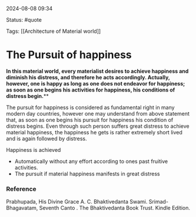 2024-08-08 09:34

Status: #quote 

Tags: [[Architecture of Material world]]

# The Pursuit of happiness

**In this material world, every materialist desires to achieve happiness and diminish his distress, and therefore he acts accordingly. Actually, however, one is happy as long as one does not endeavor for happiness; as soon as one begins his activities for happiness, his conditions of distress begin.****

The pursuit for happiness is considered as fundamental right in many modern day countries, however one may understand from above statement that, as soon as one begins his pursuit for happiness his condition of distress begins. Even through such person suffers great distress to achieve material happiness, the happiness he gets is rather extremely short lived and is again followed by distress.

Happiness is achieved
- Automatically without any effort according to ones past fruitive activities.
- The pursuit if material happiness manifests in great distress

### Reference

Prabhupada, His Divine Grace A. C. Bhaktivedanta Swami. Srimad-Bhagavatam, Seventh Canto . The Bhaktivedanta Book Trust. Kindle Edition. 